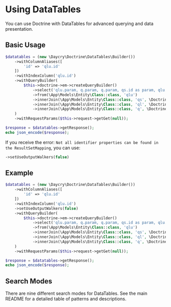 # Using DataTables

You can use Doctrine with DataTables for advanced querying and data presentation.

## Basic Usage

```php
$datatables = (new \Daycry\Doctrine\DataTables\Builder())
    ->withColumnAliases([
        'id' => 'qlu.id'
    ])
    ->withIndexColumn('qlu.id')
    ->withQueryBuilder(
        $this->doctrine->em->createQueryBuilder()
            ->select('qlu.param, q.param, q.param, qs.id as param, qlu.param, qlu.param')
            ->from(\App\Models\Entity\Class::class, 'qlu')
            ->innerJoin(\App\Models\Entity\Class::class, 'qs', \Doctrine\ORM\Query\Expr\Join::WITH, 'qs.id = qlu.*')
            ->innerJoin(\App\Models\Entity\Class::class, 'ql', \Doctrine\ORM\Query\Expr\Join::WITH, 'ql.id = qlu.*')
            ->innerJoin(\App\Models\Entity\Class::class, 'q', \Doctrine\ORM\Query\Expr\Join::WITH, 'q.id = ql.*')
    )
    ->withRequestParams($this->request->getGet(null));

$response = $datatables->getResponse();
echo json_encode($response);
```

If you receive the error: `Not all identifier properties can be found in the ResultSetMapping`, you can use:

```php
->setUseOutputWalkers(false)
```

## Example

```php
$datatables = (new \Daycry\Doctrine\DataTables\Builder())
    ->withColumnAliases([
        'id' => 'qlu.id'
    ])
    ->withIndexColumn('qlu.id')
    ->setUseOutputWalkers(false)
    ->withQueryBuilder(
        $this->doctrine->em->createQueryBuilder()
            ->select('qlu.param, q.param, q.param, qs.id as param, qlu.param, qlu.param')
            ->from(\App\Models\Entity\Class::class, 'qlu')
            ->innerJoin(\App\Models\Entity\Class::class, 'qs', \Doctrine\ORM\Query\Expr\Join::WITH, 'qs.id = qlu.*')
            ->innerJoin(\App\Models\Entity\Class::class, 'ql', \Doctrine\ORM\Query\Expr\Join::WITH, 'ql.id = qlu.*')
            ->innerJoin(\App\Models\Entity\Class::class, 'q', \Doctrine\ORM\Query\Expr\Join::WITH, 'q.id = ql.*')
    )
    ->withRequestParams($this->request->getGet(null));

$response = $datatables->getResponse();
echo json_encode($response);
```

## Search Modes

There are nine different search modes for DataTables. See the main README for a detailed table of patterns and descriptions.
